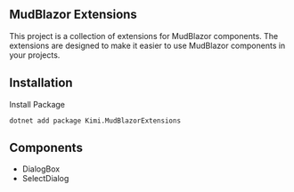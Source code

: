 ## MudBlazor Extensions

This project is a collection of extensions for MudBlazor components. The extensions are designed to make it easier to use MudBlazor components in your projects.

## Installation

Install Package
```
dotnet add package Kimi.MudBlazorExtensions
```

## Components

- DialogBox
- SelectDialog